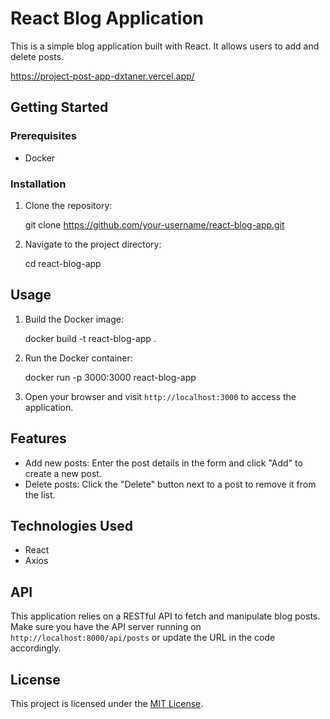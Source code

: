 React Blog Application
======================

This is a simple blog application built with React. It allows users to add and delete posts.

https://project-post-app-dxtaner.vercel.app/

Getting Started
---------------

### Prerequisites

*   Docker

### Installation

1.  Clone the repository:

    git clone https://github.com/your-username/react-blog-app.git
    

2.  Navigate to the project directory:

    cd react-blog-app
    

Usage
-----

1.  Build the Docker image:

    docker build -t react-blog-app .
    

2.  Run the Docker container:

    docker run -p 3000:3000 react-blog-app
    

3.  Open your browser and visit `http://localhost:3000` to access the application.

Features
--------

*   Add new posts: Enter the post details in the form and click "Add" to create a new post.
*   Delete posts: Click the "Delete" button next to a post to remove it from the list.

Technologies Used
-----------------

*   React
*   Axios

API
---

This application relies on a RESTful API to fetch and manipulate blog posts. Make sure you have the API server running on `http://localhost:8000/api/posts` or update the URL in the code accordingly.

License
-------

This project is licensed under the [MIT License](LICENSE).
